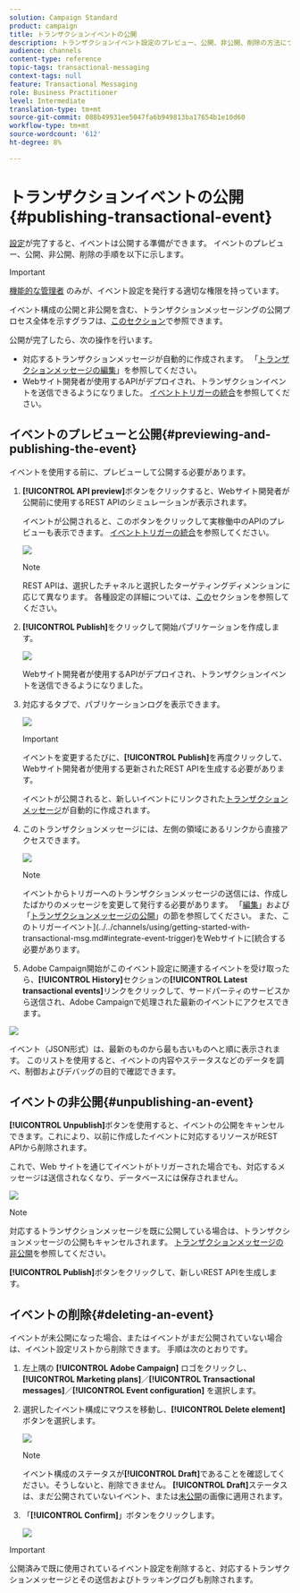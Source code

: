 ```yaml
---
solution: Campaign Standard
product: campaign
title: トランザクションイベントの公開
description: トランザクションイベント設定のプレビュー、公開、非公開、削除の方法について説明します。
audience: channels
content-type: reference
topic-tags: transactional-messaging
context-tags: null
feature: Transactional Messaging
role: Business Practitioner
level: Intermediate
translation-type: tm+mt
source-git-commit: 088b49931ee5047fa6b949813ba17654b1e10d60
workflow-type: tm+mt
source-wordcount: '612'
ht-degree: 8%

---
```



# トランザクションイベントの公開 {#publishing-transactional-event}

[設定](../../channels/using/configuring-transactional-event.md)が完了すると、イベントは公開する準備ができます。 イベントのプレビュー、公開、非公開、削除の手順を以下に示します。

>[!IMPORTANT]
>
>[機能的な管理者](../../administration/using/users-management.md#functional-administrators) <!--being part of the **[!UICONTROL All]** [organizational unit](../../administration/using/organizational-units.md) -->のみが、イベント設定を発行する適切な権限を持っています。

イベント構成の公開と非公開を含む、トランザクションメッセージングの公開プロセス全体を示すグラフは、[このセクション](../../channels/using/publishing-transactional-message.md)で参照できます。

公開が完了したら、次の操作を行います。
* 対応するトランザクションメッセージが自動的に作成されます。 「[トランザクションメッセージの編集](../../channels/using/editing-transactional-message.md)」を参照してください。
* Webサイト開発者が使用するAPIがデプロイされ、トランザクションイベントを送信できるようになりました。 [イベントトリガーの統合](../../channels/using/getting-started-with-transactional-msg.md#integrate-event-trigger)を参照してください。

## イベントのプレビューと公開{#previewing-and-publishing-the-event}

イベントを使用する前に、プレビューして公開する必要があります。

1. **[!UICONTROL API preview]**&#x200B;ボタンをクリックすると、Webサイト開発者が公開前に使用するREST APIのシミュレーションが表示されます。

   イベントが公開されると、このボタンをクリックして実稼働中のAPIのプレビューも表示できます。 [イベントトリガーの統合](../../channels/using/getting-started-with-transactional-msg.md#integrate-event-trigger)を参照してください。

   ![](assets/message-center_api_preview.png)

   >[!NOTE]
   >
   >REST APIは、選択したチャネルと選択したターゲティングディメンションに応じて異なります。 各種設定の詳細については、[この](../../channels/using/configuring-transactional-event.md#transactional-event-specific-configurations)セクションを参照してください。

1. **[!UICONTROL Publish]**&#x200B;をクリックして開始パブリケーションを作成します。

   ![](assets/message-center_pub.png)

   Webサイト開発者が使用するAPIがデプロイされ、トランザクションイベントを送信できるようになりました。

1. 対応するタブで、パブリケーションログを表示できます。

   ![](assets/message-center_logs.png)

   >[!IMPORTANT]
   >
   >イベントを変更するたびに、**[!UICONTROL Publish]**&#x200B;を再度クリックして、Webサイト開発者が使用する更新されたREST APIを生成する必要があります。

   イベントが公開されると、新しいイベントにリンクされた[トランザクションメッセージ](../../channels/using/editing-transactional-message.md)が自動的に作成されます。

1. このトランザクションメッセージには、左側の領域にあるリンクから直接アクセスできます。

   ![](assets/message-center_messagegeneration.png)

   >[!NOTE]
   >
   >イベントからトリガーへのトランザクションメッセージの送信には、作成したばかりのメッセージを変更して発行する必要があります。 「[編集](../../channels/using/editing-transactional-message.md)」および「[トランザクションメッセージの公開](../../channels/using/publishing-transactional-message.md)」の節を参照してください。 また、このトリガーイベント](../../channels/using/getting-started-with-transactional-msg.md#integrate-event-trigger)をWebサイトに[統合する必要があります。

1. Adobe Campaign開始がこのイベント設定に関連するイベントを受け取ったら、**[!UICONTROL History]**&#x200B;セクションの&#x200B;**[!UICONTROL Latest transactional events]**&#x200B;リンクをクリックして、サードパーティのサービスから送信され、Adobe Campaignで処理された最新のイベントにアクセスできます。

![](assets/message-center_latest-events.png)

イベント（JSON形式）は、最新のものから最も古いものへと順に表示されます。 このリストを使用すると、イベントの内容やステータスなどのデータを調べ、制御およびデバッグの目的で確認できます。

## イベントの非公開{#unpublishing-an-event}

**[!UICONTROL Unpublish]**&#x200B;ボタンを使用すると、イベントの公開をキャンセルできます。これにより、以前に作成したイベントに対応するリソースがREST APIから削除されます。

これで、Web サイトを通じてイベントがトリガーされた場合でも、対応するメッセージは送信されなくなり、データベースには保存されません。

![](assets/message-center_unpublish.png)

>[!NOTE]
>
>対応するトランザクションメッセージを既に公開している場合は、トランザクションメッセージの公開もキャンセルされます。 [トランザクションメッセージの非公開](../../channels/using/publishing-transactional-message.md#unpublishing-a-transactional-message)を参照してください。

**[!UICONTROL Publish]**&#x200B;ボタンをクリックして、新しいREST APIを生成します。

<!--## Transactional messaging publication process {#transactional-messaging-pub-process}

The chart below illustrates the transactional messaging publication process.

![](assets/message-center_pub-process.png)

For more on publishing, pausing and unpublishing a transactional message, see [this section](../../channels/using/publishing-transactional-message.md).-->

## イベントの削除{#deleting-an-event}

イベントが未公開になった場合、またはイベントがまだ公開されていない場合は、イベント設定リストから削除できます。 手順は次のとおりです。

1. 左上隅の **[!UICONTROL Adobe Campaign]** ロゴをクリックし、**[!UICONTROL Marketing plans]**／**[!UICONTROL Transactional messages]**／**[!UICONTROL Event configuration]** を選択します。
1. 選択したイベント構成にマウスを移動し、**[!UICONTROL Delete element]**&#x200B;ボタンを選択します。

   ![](assets/message-center_delete-button.png)

   >[!NOTE]
   >
   >イベント構成のステータスが&#x200B;**[!UICONTROL Draft]**&#x200B;であることを確認してください。そうしないと、削除できません。 **[!UICONTROL Draft]**&#x200B;ステータスは、まだ公開されていないイベント、または[未公開](#unpublishing-an-event)の画像に適用されます。

1. 「**[!UICONTROL Confirm]**」ボタンをクリックします。

   ![](assets/message-center_delete-confirm.png)

>[!IMPORTANT]
>
>公開済みで既に使用されているイベント設定を削除すると、対応するトランザクションメッセージとその送信およびトラッキングログも削除されます。
